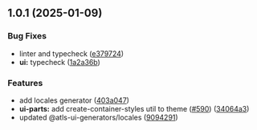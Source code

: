 

## 1.0.1 (2025-01-09)


### Bug Fixes


* linter and typecheck ([e379724](https://github.com/atls/hyperion/commit/e379724b7dbf3c8cba2b0b94647239b0b37c5fb8))
* **ui:** typecheck ([1a2a36b](https://github.com/atls/hyperion/commit/1a2a36b8baeececd0b929dcdb94da3d38ae8ad1e))

### Features


* add locales generator ([403a047](https://github.com/atls/hyperion/commit/403a047fc7e87d63741ac8492dff5de71db79653))
* **ui-parts:** add create-container-styles util to theme ([#590](https://github.com/atls/hyperion/issues/590)) ([34064a3](https://github.com/atls/hyperion/commit/34064a384192b781fd6d667857f568d4f42228a4))
* updated @atls-ui-generators/locales ([9094291](https://github.com/atls/hyperion/commit/909429198668e7416dfdb9d1c6b32b00e9d2ce17))



